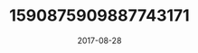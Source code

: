 ---
title: "1590875909887743171"
image: "2017-08-28 06.53.28 1590875909887743171_46248401"
date: "2017-08-28"
type: "photo"
---